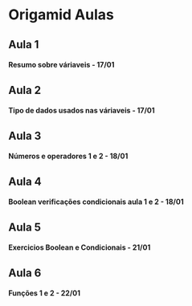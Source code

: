 # Origamid Aulas

## Aula 1 
#### Resumo sobre váriaveis - 17/01

## Aula 2 
#### Tipo de dados usados nas váriaveis - 17/01

## Aula 3
#### Números e operadores 1 e 2 - 18/01

## Aula 4
#### Boolean verificações condicionais aula 1 e 2 - 18/01

## Aula 5
#### Exercicios Boolean e Condicionais - 21/01

## Aula 6
#### Funções 1 e 2 - 22/01